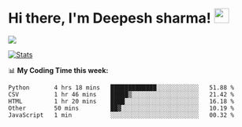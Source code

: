 # Hi there, I'm Deepesh sharma! <img src="https://raw.githubusercontent.com/MartinHeinz/MartinHeinz/master/wave.gif" width="30px">

![](https://camo.githubusercontent.com/992babdffd8c74a1502de375fbdf7e4d54773242/68747470733a2f2f6d656469612e67697068792e636f6d2f6d656469612f53576f536b4e36447854737a71494b4571762f67697068792e676966)

[![Stats](https://github-readme-stats.vercel.app/api?username=deepeshhsharma&show_icons=true&theme=radical)](https://github-readme-stats.vercel.app/api?username=deepeshhsharma&show_icons=true&theme=radical)&nbsp; &nbsp; &nbsp; &nbsp; &nbsp; &nbsp; &nbsp; &nbsp; &nbsp; &nbsp; 

📊 **My Coding Time this week:**
<!--START_SECTION:waka-->
```text
Python       4 hrs 18 mins   █████████████░░░░░░░░░░░░   51.88 % 
CSV          1 hr 46 mins    █████▒░░░░░░░░░░░░░░░░░░░   21.42 % 
HTML         1 hr 20 mins    ████░░░░░░░░░░░░░░░░░░░░░   16.18 % 
Other        50 mins         ██▓░░░░░░░░░░░░░░░░░░░░░░   10.19 % 
JavaScript   1 min           ░░░░░░░░░░░░░░░░░░░░░░░░░   00.32 % 
```
<!--END_SECTION:waka-->
